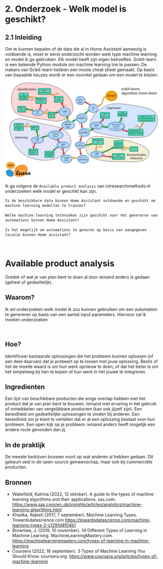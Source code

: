 # 2. Onderzoek - Welk model is geschikt?

## 2.1 Inleiding

Om te kunnen bepalen of de data die al in Home Assistant aanwezig is voldoende is, moet er eerst onderzocht worden welk type machine learning en model ik ga gebruiken. Elk model heeft zijn eigen behoeftes. Scikit-learn is een bekende Python module om machine learning toe te passen.
De makers van Scikit-learn hebben een mooie cheat sheet gemaakt. Op basis van bepaalde keuzes wordt er een voorstel gedaan om een model te kiezen.

![Cheat_Sheet](/S7HaMachineLearning/Onderzoeken/Bastiaan/Images/scikit-learn-cheat-sheet.png)

Ik ga volgens de `Available product analysis` van ictresearchmethods.nl onderzoeken welk model er geschikt kan zijn.

```
Is de beschikbare data binnen Home Assistant voldoende en geschikt om machine learning modellen te trainen?

Welke machine learning technieken zijn geschikt voor het genereren van automations binnen Home Assistant?

Is het mogelijk om automations te generen op basis van aangegeven locatie binnen Home assistant?
```

<br>

# Available product analysis

Ontdek of wat je van plan bent te doen al door iemand anders is gedaan (geheel of gedeeltelijk).

## Waarom?

Ik wil onderzoeken welk model ik zou kunnen gebruiken om een automation te genereren op basis van een aantal input parameters. Hiervoor zal ik moeten onderzoeken

<br>

## Hoe?

Identificeer bestaande oplossingen die het probleem kunnen oplossen (of een deel daarvan) dat je probeert op te lossen met jouw oplossing. Beslis of het de moeite waard is om hun werk opnieuw te doen, of dat het beter is om het simpelweg bij hen te kopen of hun werk in het jouwe te integreren.
<br>

## Ingredienten

Een lijst van beschikbare producten die enige overlap hebben met het product dat je van plan bent te bouwen.
Iemand met ervaring in het gebruik of ontwikkelen van vergelijkbare producten (kan ook jijzelf zijn).
Een bereidheid om gedeeltelijke oplossingen te vinden bij anderen.
Een bereidheid om je klant te vertellen dat er al een oplossing bestaat voor hun probleem.
Een open kijk op je probleem: iemand anders heeft mogelijk een andere route gevonden dan jij.
<br>

## In de praktijk

De meeste bedrijven bouwen voort op wat anderen al hebben gedaan. Dit gebeurt veel in de open-source gemeenschap, maar ook bij commerciële producten.
<br>

## Bronnen

- Wakefield, Katrina (2022, 12 oktober). A guide to the types of machine learning algorithms and their applications. sas.com. https://www.sas.com/en_gb/insights/articles/analytics/machine-learning-algorithms.html
- Khadka, Rajesh (2017, 7 september). Machine Learning Types. Towardsdatascience.com https://towardsdatascience.com/machine-learning-types-2-c1291d4f04b1
- Brownlee, J. (2019, 10 november). 14 Different Types of Learning in Machine Learning. MachineLearningMastery.com. https://machinelearningmastery.com/types-of-learning-in-machine-learning
- Coursera (2022, 16 september). 3 Types of Machine Learning You Should Know. coursera.org. https://www.coursera.org/articles/types-of-machine-learning
